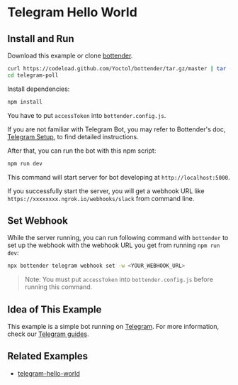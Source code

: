 # Telegram Hello World

## Install and Run

Download this example or clone [bottender](https://github.com/Yoctol/bottender).

```sh
curl https://codeload.github.com/Yoctol/bottender/tar.gz/master | tar -xz --strip=2 bottender-master/examples/telegram-poll
cd telegram-poll
```

Install dependencies:

```sh
npm install
```

You have to put `accessToken` into `bottender.config.js`.

If you are not familiar with Telegram Bot, you may refer to Bottender's doc, [Telegram Setup](https://bottender.js.org/docs/channel-telegram-setup), to find detailed instructions.

After that, you can run the bot with this npm script:

```sh
npm run dev
```

This command will start server for bot developing at `http://localhost:5000`.

If you successfully start the server, you will get a webhook URL like `https://xxxxxxxx.ngrok.io/webhooks/slack` from command line.

## Set Webhook

While the server running, you can run following command with `bottender` to set up the webhook with the webhook URL you get from running `npm run dev`:

```sh
npx bottender telegram webhook set -w <YOUR_WEBHOOK_URL>
```

> Note: You must put `accessToken` into `bottender.config.js` before running this command.

## Idea of This Example

This example is a simple bot running on [Telegram](https://telegram.org/).
For more information, check our [Telegram guides](https://bottender.js.org/docs/channel-telegram-setup).

## Related Examples

- [telegram-hello-world](../telegram-hello-world)